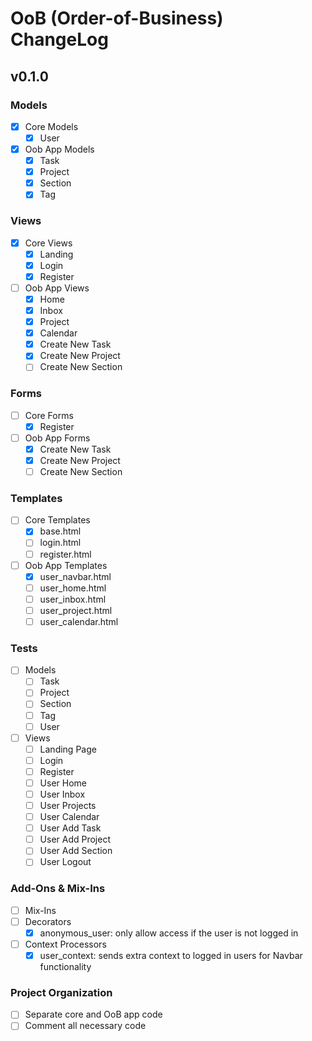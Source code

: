# OoB (Order-of-Business) ChangeLog

## v0.1.0

### Models

- [x] Core Models
  - [x] User
- [x] Oob App Models
  - [x] Task
  - [x] Project
  - [x] Section
  - [x] Tag

### Views

- [x] Core Views
  - [x] Landing
  - [x] Login
  - [x] Register
- [ ] Oob App Views
  - [x] Home
  - [x] Inbox
  - [x] Project
  - [x] Calendar
  - [x] Create New Task
  - [x] Create New Project
  - [ ] Create New Section

### Forms

- [ ] Core Forms
  - [x] Register
- [ ] Oob App Forms
  - [x] Create New Task
  - [x] Create New Project
  - [ ] Create New Section

### Templates

- [ ] Core Templates
  - [x] base.html
  - [ ] login.html
  - [ ] register.html
- [ ] Oob App Templates
  - [x] user_navbar.html
  - [ ] user_home.html
  - [ ] user_inbox.html
  - [ ] user_project.html
  - [ ] user_calendar.html

### Tests

- [ ] Models
  - [ ] Task
  - [ ] Project
  - [ ] Section
  - [ ] Tag
  - [ ] User
- [ ] Views
  - [ ] Landing Page
  - [ ] Login
  - [ ] Register
  - [ ] User Home
  - [ ] User Inbox
  - [ ] User Projects
  - [ ] User Calendar
  - [ ] User Add Task
  - [ ] User Add Project
  - [ ] User Add Section
  - [ ] User Logout

### Add-Ons & Mix-Ins

- [ ] Mix-Ins
- [ ] Decorators
  - [x] anonymous_user: only allow access if the user is not logged in
- [ ] Context Processors
  - [x] user_context: sends extra context to logged in users for Navbar functionality

### Project Organization

- [ ] Separate core and OoB app code
- [ ] Comment all necessary code

